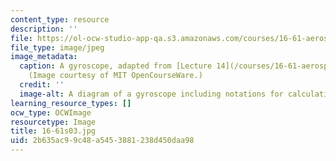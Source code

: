 ```yaml
---
content_type: resource
description: ''
file: https://ol-ocw-studio-app-qa.s3.amazonaws.com/courses/16-61-aerospace-dynamics-spring-2003/2b635ac99c48a5453881238d450daa98_16-61s03.jpg
file_type: image/jpeg
image_metadata:
  caption: A gyroscope, adapted from [Lecture 14](/courses/16-61-aerospace-dynamics-spring-2003/resources/lecture14).
    (Image courtesy of MIT OpenCourseWare.)
  credit: ''
  image-alt: A diagram of a gyroscope including notations for calculating measurements.
learning_resource_types: []
ocw_type: OCWImage
resourcetype: Image
title: 16-61s03.jpg
uid: 2b635ac9-9c48-a545-3881-238d450daa98
---
```

